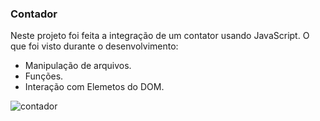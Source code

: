 ### Contador

Neste projeto foi feita a integração de um contator usando JavaScript. O que foi visto durante o desenvolvimento:

- Manipulação de arquivos.
- Funções.
- Interação com Elemetos do DOM.

![contador](https://user-images.githubusercontent.com/95874624/160935408-5f046795-5794-47fa-9b6e-a09640425349.gif)
